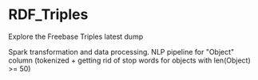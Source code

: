 # RDF_Triples
Explore the Freebase Triples latest dump

Spark transformation and data processing.
NLP pipeline for "Object" column (tokenized + getting rid of stop words for objects with len(Object) >= 50)
